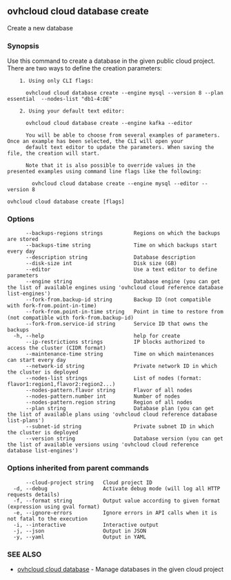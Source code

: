 ## ovhcloud cloud database create

Create a new database

### Synopsis

Use this command to create a database in the given public cloud project.
		There are two ways to define the creation parameters:

		1. Using only CLI flags:

		  ovhcloud cloud database create --engine mysql --version 8 --plan essential  --nodes-list "db1-4:DE"

		2. Using your default text editor:

		  ovhcloud cloud database create --engine kafka --editor

		  You will be able to choose from several examples of parameters. Once an example has been selected, the CLI will open your
		  default text editor to update the parameters. When saving the file, the creation will start.

		  Note that it is also possible to override values in the presented examples using command line flags like the following:

			ovhcloud cloud database create --engine mysql --editor --version 8
		

```
ovhcloud cloud database create [flags]
```

### Options

```
      --backups-regions strings          Regions on which the backups are stored
      --backups-time string              Time on which backups start every day
      --description string               Database description
      --disk-size int                    Disk size (GB)
      --editor                           Use a text editor to define parameters
      --engine string                    Database engine (you can get the list of available engines using 'ovhcloud cloud reference database list-engines')
      --fork-from.backup-id string       Backup ID (not compatible with fork-from.point-in-time)
      --fork-from.point-in-time string   Point in time to restore from (not compatible with fork-from.backup-id)
      --fork-from.service-id string      Service ID that owns the backups
  -h, --help                             help for create
      --ip-restrictions strings          IP blocks authorized to access the cluster (CIDR format)
      --maintenance-time string          Time on which maintenances can start every day
      --network-id string                Private network ID in which the cluster is deployed
      --nodes-list strings               List of nodes (format: flavor1:region1,flavor2:region2...)
      --nodes-pattern.flavor string      Flavor of all nodes
      --nodes-pattern.number int         Number of nodes
      --nodes-pattern.region string      Region of all nodes
      --plan string                      Database plan (you can get the list of available plans using 'ovhcloud cloud reference database list-plans')
      --subnet-id string                 Private subnet ID in which the cluster is deployed
      --version string                   Database version (you can get the list of available versions using 'ovhcloud cloud reference database list-engines')
```

### Options inherited from parent commands

```
      --cloud-project string   Cloud project ID
  -d, --debug                  Activate debug mode (will log all HTTP requests details)
  -f, --format string          Output value according to given format (expression using gval format)
  -e, --ignore-errors          Ignore errors in API calls when it is not fatal to the execution
  -i, --interactive            Interactive output
  -j, --json                   Output in JSON
  -y, --yaml                   Output in YAML
```

### SEE ALSO

* [ovhcloud cloud database](ovhcloud_cloud_database.md)	 - Manage databases in the given cloud project

